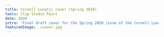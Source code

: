 ```yaml
---
title: Cornell Lunatic Cover (Spring 2020)
tools: Clip Studio Paint
date: 2020
intro: 'Final draft cover for the Spring 2020 issue of the Cornell Lunatic, the campus humor magazine.'
featuredImage: ./cover.jpg
---
```

